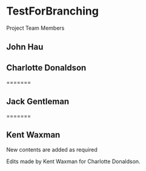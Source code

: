 # TestForBranching
Project Team Members
## John Hau
## Charlotte Donaldson
=======
## Jack Gentleman
=======
## Kent Waxman
New contents are added as required


Edits made by Kent Waxman for Charlotte Donaldson.
